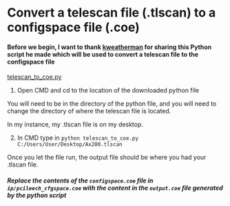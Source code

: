 # Convert a telescan file (.tlscan) to a configspace file (.coe) 


#### Before we begin, I want to thank [kweatherman](https://github.com/kweatherman) for sharing this Python script he made which will be used to convert a telescan file to the configspace file 


[telescan_to_coe.py](https://github.com/Rakeshmonkee/DMA/files/14505478/telescan_to_coe.zip)


1. Open CMD and cd to the location of the downloaded python file

You will need to be in the directory of the python file, and you will need to change the directory of where the telescan file is located. 

In my instance, my .tlscan file is on my desktop.

2. In CMD type in `python telescan_to_coe.py C:/Users/User/Desktop/Ax200.tlscan`

Once you let the file run, the output file should be where you had your .tlscan file.

##### Replace the contents of the `configspace.coe` file in `ip/pcileech_cfgspace.coe` with the content in the `output.coe` file generated by the python script

